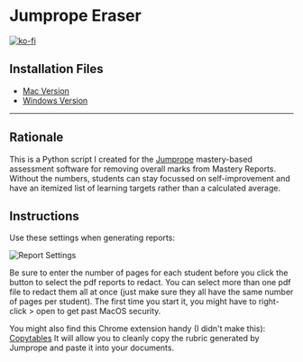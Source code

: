 # Jumprope Eraser

[![ko-fi](https://ko-fi.com/img/githubbutton_sm.svg)](https://ko-fi.com/E1E41BI6JX)

## Installation Files
* [Mac Version](https://github.com/jcykung/jumprope-eraser/releases/download/assessment/Mac_JumpropeEraser.dmg)
* [Windows Version](https://github.com/jcykung/jumprope-eraser/releases/download/assessment/Win_JumpropeEraser.zip)

***

## Rationale
This is a Python script I created for the [Jumprope](https://jumpro.pe/) mastery-based assessment software for removing overall marks from Mastery Reports.
Without the numbers, students can stay focussed on self-improvement and have an itemized list of learning targets rather than a calculated average.

## Instructions
Use these settings when generating reports:

![Report Settings](https://secretgoldfish.weebly.com/uploads/3/6/5/7/365767/screen-shot-2021-03-21-at-2-58-12-pm_1.png)

Be sure to enter the number of pages for each student before you click the button to select the pdf reports to redact.
You can select more than one pdf file to redact them all at once (just make sure they all have the same number of pages per student).
​The first time you start it, you might have to right-click > open to get past MacOS security. 

You might also find this Chrome extension handy (I didn't make this): [Copytables](https://chromewebstore.google.com/detail/copytables/ekdpkppgmlalfkphpibadldikjimijon)
It will allow you to cleanly copy the rubric generated by Jumprope and paste it into your documents.
